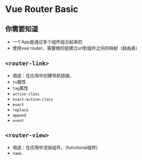 # Vue Router Basic

## 你需要知道
- 一个App是通过多个组件组合起来的
- 使用vue router，需要做的是建立url到组件之间的映射（路由表）

## `<router-link>`
- 用途：在应用中创建导航链接。
- `to`属性
- `tag`属性
- `active-class`
- `exact-active-class`
- `exact`
- `replace`
- `append`
- `event`

## `<router-view>`
- 用途：在应用中渲染组件。(functional组件)
- `name`
